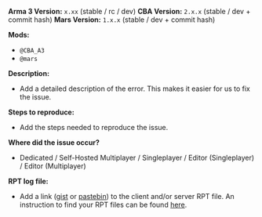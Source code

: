 **Arma 3 Version:** `x.xx` (stable / rc / dev)
**CBA Version:** `2.x.x` (stable / dev + commit hash)
**Mars Version:** `1.x.x` (stable / dev + commit hash)

**Mods:**
- `@CBA_A3`
- `@mars`

**Description:**
- Add a detailed description of the error. This makes it easier for us to fix the issue.

**Steps to reproduce:**
- Add the steps needed to reproduce the issue.

**Where did the issue occur?**
- Dedicated / Self-Hosted Multiplayer / Singleplayer / Editor (Singleplayer) / Editor (Multiplayer)

**RPT log file:**
- Add a link ([gist](https://gist.github.com) or [pastebin](http://pastebin.com)) to the client and/or server RPT file. An instruction to find your RPT files can be found [here](https://community.bistudio.com/wiki/Crash_Files#Arma_3).
